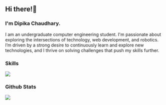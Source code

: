 ## Hi there!👋
### I'm Dipika Chaudhary.

I am an undergraduate computer engineering student. I'm passionate about exploring the intersections of technology, web development, and robotics. I’m driven by a strong desire to continuously learn and explore new technologies, and I thrive on solving challenges that push my skills further. 

### Skills

<p>
  <a href="#">
    <img src="https://skillicons.dev/icons?i=html,css,js,c,cpp,nodejs,arduino,python"/>
  </a>
</p>

### Github Stats
![](https://github-readme-stats.vercel.app/api?username=riyooo13&show_icons=true&theme=radical)
